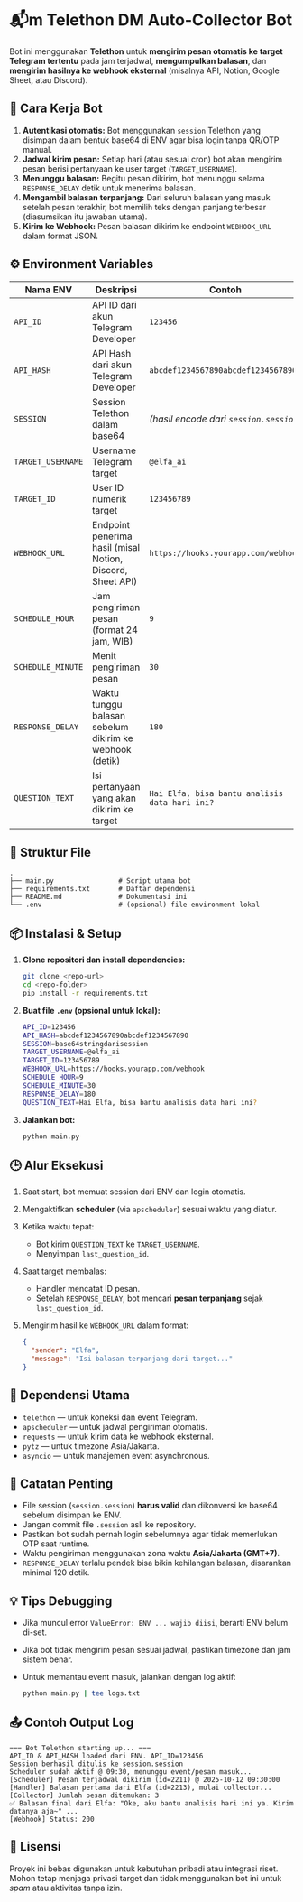 # 📬m Telethon DM Auto-Collector Bot

Bot ini menggunakan **Telethon** untuk **mengirim pesan otomatis ke target Telegram tertentu** pada jam terjadwal, **mengumpulkan balasan**, dan **mengirim hasilnya ke webhook eksternal** (misalnya API, Notion, Google Sheet, atau Discord).

## 🧠 Cara Kerja Bot

1. **Autentikasi otomatis:** Bot menggunakan `session` Telethon yang disimpan dalam bentuk base64 di ENV agar bisa login tanpa QR/OTP manual.
2. **Jadwal kirim pesan:** Setiap hari (atau sesuai cron) bot akan mengirim pesan berisi pertanyaan ke user target (`TARGET_USERNAME`).
3. **Menunggu balasan:** Begitu pesan dikirim, bot menunggu selama `RESPONSE_DELAY` detik untuk menerima balasan.
4. **Mengambil balasan terpanjang:** Dari seluruh balasan yang masuk setelah pesan terakhir, bot memilih teks dengan panjang terbesar (diasumsikan itu jawaban utama).
5. **Kirim ke Webhook:** Pesan balasan dikirim ke endpoint `WEBHOOK_URL` dalam format JSON.

## ⚙️ Environment Variables

| Nama ENV          | Deskripsi                                                  | Contoh                                         |
| ----------------- | ---------------------------------------------------------- | ---------------------------------------------- |
| `API_ID`          | API ID dari akun Telegram Developer                        | `123456`                                       |
| `API_HASH`        | API Hash dari akun Telegram Developer                      | `abcdef1234567890abcdef1234567890`             |
| `SESSION`         | Session Telethon dalam base64                              | *(hasil encode dari `session.session`)*        |
| `TARGET_USERNAME` | Username Telegram target                                   | `@elfa_ai`                                     |
| `TARGET_ID`       | User ID numerik target                                     | `123456789`                                    |
| `WEBHOOK_URL`     | Endpoint penerima hasil (misal Notion, Discord, Sheet API) | `https://hooks.yourapp.com/webhook`            |
| `SCHEDULE_HOUR`   | Jam pengiriman pesan (format 24 jam, WIB)                  | `9`                                            |
| `SCHEDULE_MINUTE` | Menit pengiriman pesan                                     | `30`                                           |
| `RESPONSE_DELAY`  | Waktu tunggu balasan sebelum dikirim ke webhook (detik)    | `180`                                          |
| `QUESTION_TEXT`   | Isi pertanyaan yang akan dikirim ke target                 | `Hai Elfa, bisa bantu analisis data hari ini?` |

## 🧹 Struktur File

```
.
├── main.py                # Script utama bot
├── requirements.txt       # Daftar dependensi
├── README.md              # Dokumentasi ini
└── .env                   # (opsional) file environment lokal
```

## 📦 Instalasi & Setup

1. **Clone repositori dan install dependencies:**

   ```bash
   git clone <repo-url>
   cd <repo-folder>
   pip install -r requirements.txt
   ```

2. **Buat file `.env` (opsional untuk lokal):**

   ```bash
   API_ID=123456
   API_HASH=abcdef1234567890abcdef1234567890
   SESSION=base64stringdarisession
   TARGET_USERNAME=@elfa_ai
   TARGET_ID=123456789
   WEBHOOK_URL=https://hooks.yourapp.com/webhook
   SCHEDULE_HOUR=9
   SCHEDULE_MINUTE=30
   RESPONSE_DELAY=180
   QUESTION_TEXT=Hai Elfa, bisa bantu analisis data hari ini?
   ```

3. **Jalankan bot:**

   ```bash
   python main.py
   ```

## 🕒 Alur Eksekusi

1. Saat start, bot memuat session dari ENV dan login otomatis.
2. Mengaktifkan **scheduler** (via `apscheduler`) sesuai waktu yang diatur.
3. Ketika waktu tepat:

   * Bot kirim `QUESTION_TEXT` ke `TARGET_USERNAME`.
   * Menyimpan `last_question_id`.
4. Saat target membalas:

   * Handler mencatat ID pesan.
   * Setelah `RESPONSE_DELAY`, bot mencari **pesan terpanjang** sejak `last_question_id`.
5. Mengirim hasil ke `WEBHOOK_URL` dalam format:

   ```json
   {
     "sender": "Elfa",
     "message": "Isi balasan terpanjang dari target..."
   }
   ```

## 🧮 Dependensi Utama

* `telethon` — untuk koneksi dan event Telegram.
* `apscheduler` — untuk jadwal pengiriman otomatis.
* `requests` — untuk kirim data ke webhook eksternal.
* `pytz` — untuk timezone Asia/Jakarta.
* `asyncio` — untuk manajemen event asynchronous.

## 🧼 Catatan Penting

* File session (`session.session`) **harus valid** dan dikonversi ke base64 sebelum disimpan ke ENV.
* Jangan commit file `.session` asli ke repository.
* Pastikan bot sudah pernah login sebelumnya agar tidak memerlukan OTP saat runtime.
* Waktu pengiriman menggunakan zona waktu **Asia/Jakarta (GMT+7)**.
* `RESPONSE_DELAY` terlalu pendek bisa bikin kehilangan balasan, disarankan minimal 120 detik.

## 💡 Tips Debugging

* Jika muncul error `ValueError: ENV ... wajib diisi`, berarti ENV belum di-set.
* Jika bot tidak mengirim pesan sesuai jadwal, pastikan timezone dan jam sistem benar.
* Untuk memantau event masuk, jalankan dengan log aktif:

  ```bash
  python main.py | tee logs.txt
  ```

## 📤 Contoh Output Log

```
=== Bot Telethon starting up... ===
API_ID & API_HASH loaded dari ENV. API_ID=123456
Session berhasil ditulis ke session.session
Scheduler sudah aktif @ 09:30, menunggu event/pesan masuk...
[Scheduler] Pesan terjadwal dikirim (id=2211) @ 2025-10-12 09:30:00
[Handler] Balasan pertama dari Elfa (id=2213), mulai collector...
[Collector] Jumlah pesan ditemukan: 3
✅ Balasan final dari Elfa: "Oke, aku bantu analisis hari ini ya. Kirim datanya aja~" ...
[Webhook] Status: 200
```

## 🧭 Lisensi

Proyek ini bebas digunakan untuk kebutuhan pribadi atau integrasi riset. Mohon tetap menjaga privasi target dan tidak menggunakan bot ini untuk *spam* atau aktivitas tanpa izin.
